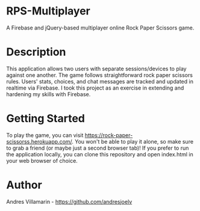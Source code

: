 # RPS-Multiplayer
A Firebase and jQuery-based multiplayer online Rock Paper Scissors game.

# Description
This application allows two users with separate sessions/devices to play against one another. The game follows straightforward rock paper scissors rules. Users' stats, choices, and chat messages are tracked and updated in realtime via Firebase. I took this project as an exercise in extending and hardening my skills with Firebase.

# Getting Started
To play the game, you can visit https://rock-paper-scissorss.herokuapp.com/. You won't be able to play it alone, so make sure to grab a friend (or maybe just a second browser tab)! If you prefer to run the application locally, you can clone this repository and open index.html in your web browser of choice.

# Author
Andres Villamarin - https://github.com/andresjoelv
